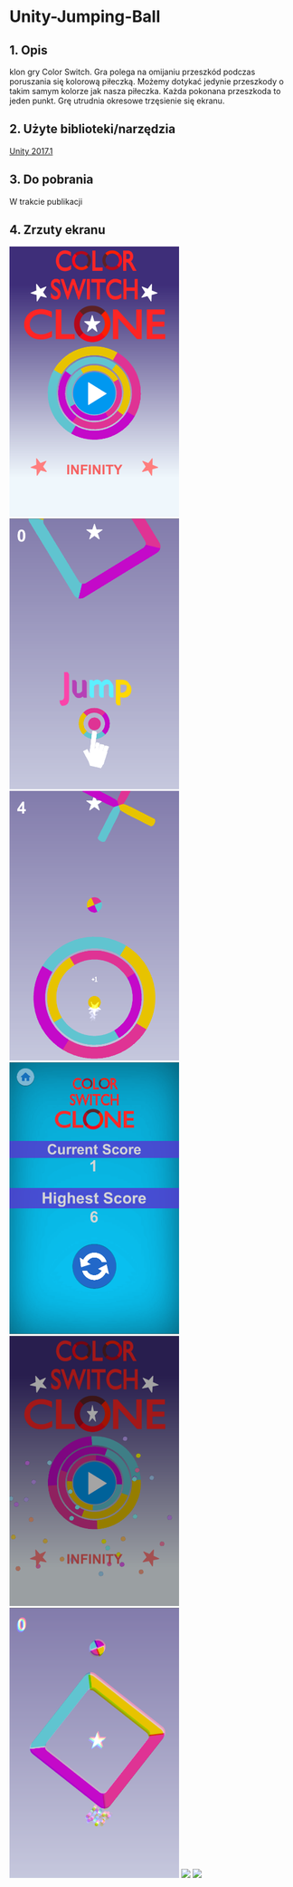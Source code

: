 # Unity-Jumping-Ball

## 1. Opis
klon gry Color Switch. Gra polega na omijaniu przeszkód podczas poruszania się kolorową piłeczką. Możemy dotykać jedynie przeszkody o takim samym kolorze jak nasza piłeczka. Każda pokonana przeszkoda to jeden punkt. Grę utrudnia okresowe trzęsienie się ekranu.

## 2. Użyte biblioteki/narzędzia
[Unity 2017.1](https://unity3d.com/)  

## 3. Do pobrania
W trakcie publikacji

## 4. Zrzuty ekranu
<img src="https://github.com/sztacheta28/Unity-Jumping-Ball/blob/master/graphics/screen1.png" width="300">
<img src="https://github.com/sztacheta28/Unity-Jumping-Ball/blob/master/graphics/screen2.png" width="300">
<img src="https://github.com/sztacheta28/Unity-Jumping-Ball/blob/master/graphics/screen3.png" width="300">
<img src="https://github.com/sztacheta28/Unity-Jumping-Ball/blob/master/graphics/screen4.png" width="300">
<img src="https://github.com/sztacheta28/Unity-Jumping-Ball/blob/master/graphics/screen5.png" width="300">
<img src="https://github.com/sztacheta28/Unity-Jumping-Ball/blob/master/graphics/screen6.png" width="300">
<img src="https://github.com/sztacheta28/Unity-Jumping-Ball/blob/master/graphics/screen7.png" width="300">
<img src="https://github.com/sztacheta28/Unity-Jumping-Ball/blob/master/graphics/screen8.png" width="300">
